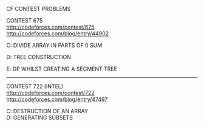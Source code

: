 CF CONTEST PROBLEMS


CONTEST 675  
http://codeforces.com/contest/675  
http://codeforces.com/blog/entry/44902

  C: DIVIDE ARRAY IN PARTS OF 0 SUM

  D: TREE CONSTRUCTION

  E: DP WHILST CREATING A SEGMENT TREE  
  
  ---------------------------------  
  
  
CONTEST 722 (INTEL)  
http://codeforces.com/contest/722  
http://codeforces.com/blog/entry/47497  

  C: DESTRUCTION OF AN ARRAY  
  D: GENERATING SUBSETS
